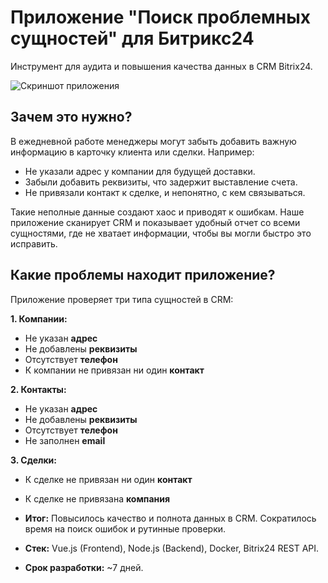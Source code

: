 # Приложение "Поиск проблемных сущностей" для Битрикс24

Инструмент для аудита и повышения качества данных в CRM Bitrix24.

![Скриншот приложения](./demonstration.gif)

## Зачем это нужно?

В ежедневной работе менеджеры могут забыть добавить важную информацию в карточку клиента или сделки. Например:

- Не указали адрес у компании для будущей доставки.
- Забыли добавить реквизиты, что задержит выставление счета.
- Не привязали контакт к сделке, и непонятно, с кем связываться.

Такие неполные данные создают хаос и приводят к ошибкам. Наше приложение сканирует CRM и показывает удобный отчет со всеми сущностями, где не хватает информации, чтобы вы могли быстро это исправить.

## Какие проблемы находит приложение?

Приложение проверяет три типа сущностей в CRM:

**1. Компании:**

- Не указан **адрес**
- Не добавлены **реквизиты**
- Отсутствует **телефон**
- К компании не привязан ни один **контакт**

**2. Контакты:**

- Не указан **адрес**
- Не добавлены **реквизиты**
- Отсутствует **телефон**
- Не заполнен **email**

**3. Сделки:**

- К сделке не привязан ни один **контакт**
- К сделке не привязана **компания**

- **Итог:** Повысилось качество и полнота данных в CRM. Сократилось время на поиск ошибок и рутинные проверки.

- **Стек:** Vue.js (Frontend), Node.js (Backend), Docker, Bitrix24 REST API.
- **Срок разработки:** ~7 дней.


